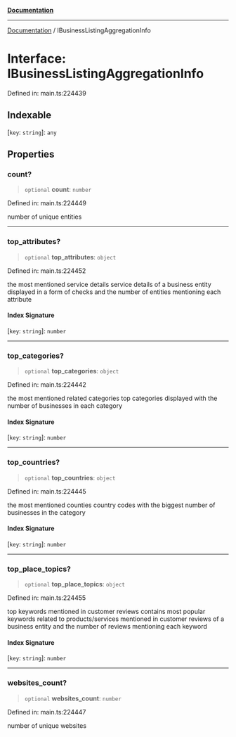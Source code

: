 [**Documentation**](../README.md)

***

[Documentation](../README.md) / IBusinessListingAggregationInfo

# Interface: IBusinessListingAggregationInfo

Defined in: main.ts:224439

## Indexable

\[`key`: `string`\]: `any`

## Properties

### count?

> `optional` **count**: `number`

Defined in: main.ts:224449

number of unique entities

***

### top\_attributes?

> `optional` **top\_attributes**: `object`

Defined in: main.ts:224452

the most mentioned service details
service details of a business entity displayed in a form of checks and the number of entities mentioning each attribute

#### Index Signature

\[`key`: `string`\]: `number`

***

### top\_categories?

> `optional` **top\_categories**: `object`

Defined in: main.ts:224442

the most mentioned related categories
top categories displayed with the number of businesses in each category

#### Index Signature

\[`key`: `string`\]: `number`

***

### top\_countries?

> `optional` **top\_countries**: `object`

Defined in: main.ts:224445

the most mentioned counties
country codes with the biggest number of businesses in the category

#### Index Signature

\[`key`: `string`\]: `number`

***

### top\_place\_topics?

> `optional` **top\_place\_topics**: `object`

Defined in: main.ts:224455

top keywords mentioned in customer reviews
contains most popular keywords related to products/services mentioned in customer reviews of a business entity and the number of reviews mentioning each keyword

#### Index Signature

\[`key`: `string`\]: `number`

***

### websites\_count?

> `optional` **websites\_count**: `number`

Defined in: main.ts:224447

number of unique websites
